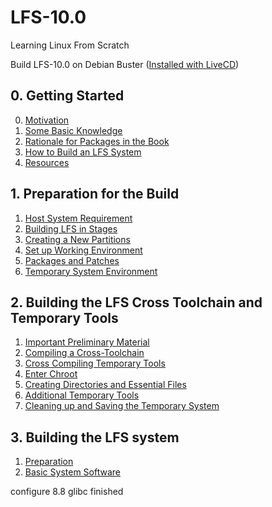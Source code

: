# LFS-10.0
Learning Linux From Scratch

Build LFS-10.0 on Debian Buster ([Installed with
LiveCD](https://mirrors.tuna.tsinghua.edu.cn/debian-cd/10.6.0-live/amd64/iso-hybrid/debian-live-10.6.0-amd64-mate.iso))

## 0. Getting Started
0. [Motivation](./notes/00-motivation.md)
1. [Some Basic Knowledge](./notes/01-basic-knowledge.md)
2. [Rationale for Packages in the Book](./notes/02-package-rational.md)
3. [How to Build an LFS System](./notes/03-how-to-build-lfs.md)
4. [Resources](./notes/04-resources.md)

## 1. Preparation for the Build
1. [Host System Requirement](./notes/05-host-system-require.md)
2. [Building LFS in Stages](./notes/06-stages.md)
2. [Creating a New Partitions](./notes/07-partitions.md)
3. [Set up Working Environment](./notes/08-setup-work-env.md)
4. [Packages and Patches](./notes/09-packages.md)
5. [Temporary System Environment](./notes/10-tmp-sys-env.md)

## 2. Building the LFS Cross Toolchain and Temporary Tools
1. [Important Preliminary Material](./notes/11-preliminary.md)
2. [Compiling a Cross-Toolchain](./notes/12-cpil-cross-toolchain.md)
3. [Cross Compiling Temporary Tools](./notes/13-cross-cpil-tmp-tools.md)
4. [Enter Chroot](./notes/14-enter-chroot.md)
5. [Creating Directories and Essential Files](./notes/15-dirs-files.md)
6. [Additional Temporary Tools](./notes/16-addi-tools.md)
7. [Cleaning up and Saving the Temporary System](./notes/17-clean-save-temp-sys.md)

## 3. Building the LFS system
1. [Preparation](./notes/18-build-lfs-sys.md)
2. [Basic System Software](./notes/19-basic-soft.md)

configure 8.8 glibc finished
